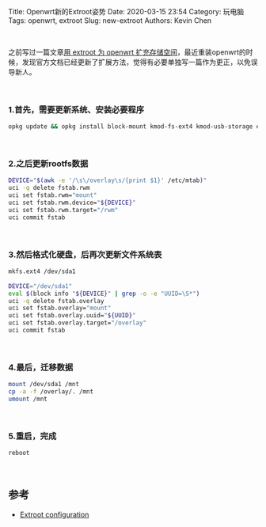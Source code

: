 Title: Openwrt新的Extroot姿势
Date: 2020-03-15 23:54
Category: 玩电脑
Tags: openwrt, extroot
Slug: new-extroot
Authors: Kevin Chen

<br />


之前写过一篇文章[用 extroot 为 openwrt 扩充存储空间](https://www.solarck.com/openwrt-extroot.html)，最近重装openwrt的时候，发现官方文档已经更新了扩展方法，觉得有必要单独写一篇作为更正，以免误导新人。

<br />

### 1.首先，需要更新系统、安装必要程序

```bash
opkg update && opkg install block-mount kmod-fs-ext4 kmod-usb-storage e2fsprogs kmod-usb-ohci kmod-usb-uhci fdisk usbutils
```

<br />





### 2.之后更新rootfs数据

```bash
DEVICE="$(awk -e '/\s\/overlay\s/{print $1}' /etc/mtab)"
uci -q delete fstab.rwm
uci set fstab.rwm="mount"
uci set fstab.rwm.device="${DEVICE}"
uci set fstab.rwm.target="/rwm"
uci commit fstab
```



<br />

### 3.然后格式化硬盘，后再次更新文件系统表

```bash
mkfs.ext4 /dev/sda1
 
DEVICE="/dev/sda1"
eval $(block info "${DEVICE}" | grep -o -e "UUID=\S*")
uci -q delete fstab.overlay
uci set fstab.overlay="mount"
uci set fstab.overlay.uuid="${UUID}"
uci set fstab.overlay.target="/overlay"
uci commit fstab
```



<br />



### 4.最后，迁移数据

```bash
mount /dev/sda1 /mnt
cp -a -f /overlay/. /mnt
umount /mnt
```





<br />

### 5.重启，完成

```bash
reboot
```

<br />

## 参考

- [Extroot configuration](https://openwrt.org/docs/guide-user/additional-software/extroot_configuration)